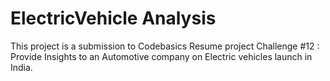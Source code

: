 # ElectricVehicle Analysis

This project is a submission to Codebasics Resume project Challenge #12 : Provide Insights to an Automotive company on Electric vehicles launch in India.



